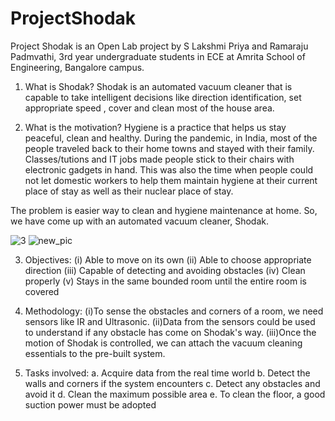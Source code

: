 # ProjectShodak
Project Shodak is an Open Lab project by S Lakshmi Priya and Ramaraju Padmvathi, 3rd year undergraduate students in ECE at Amrita School of Engineering, Bangalore campus.

1. What is Shodak?
Shodak is an automated vacuum cleaner that is capable to take intelligent decisions like direction identification, set appropriate speed , cover and clean most of the house area. 

2. What is the motivation?
Hygiene is a practice that helps us stay peaceful, clean and healthy. During the pandemic, in India, most of the people traveled back to their home towns and stayed with their family. Classes/tutions and IT jobs made people stick to their chairs with electronic gadgets in hand. This was also the time when people could not let domestic workers to help them maintain hygiene at their current place of stay as well as their nuclear place of stay. 

  The problem is easier way to clean and hygiene maintenance at home. So, we have come up with an automated vacuum cleaner, Shodak.
  
  ![3](https://user-images.githubusercontent.com/87947722/168611539-92190307-38a4-4062-92cc-4f48df36a007.png)
  ![new_pic](https://user-images.githubusercontent.com/87947722/168611836-09bdf79d-e609-4c3b-8aef-7bd22c18fd03.PNG)

3. Objectives: 
(i) Able to move on its own
(ii) Able to choose appropriate direction
(iii) Capable of detecting and avoiding obstacles
(iv) Clean properly
(v) Stays in the same bounded room until the entire room is covered

4. Methodology: 
(i)To sense the obstacles and corners of a room, we need sensors like IR and Ultrasonic.
(ii)Data from the sensors could be used to understand if any obstacle has come on Shodak's way.
(iii)Once the motion of Shodak is controlled, we can attach the vacuum cleaning essentials to the pre-built system.

5. Tasks involved: 
a. Acquire data from the real time world
b. Detect the walls and corners if the system encounters
c. Detect any obstacles and avoid it
d. Clean the maximum possible area
e. To clean the floor, a good suction power must be adopted
